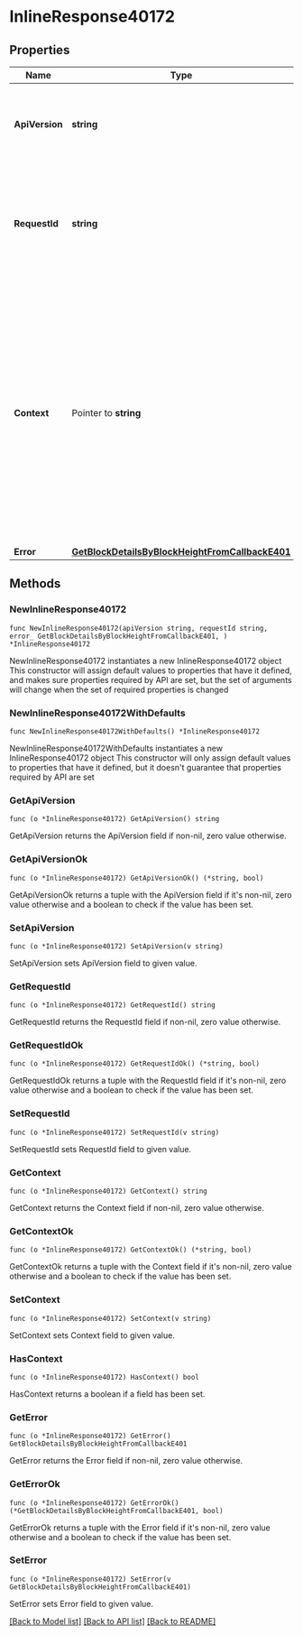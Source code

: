 # InlineResponse40172

## Properties

Name | Type | Description | Notes
------------ | ------------- | ------------- | -------------
**ApiVersion** | **string** | Specifies the version of the API that incorporates this endpoint. | 
**RequestId** | **string** | Defines the ID of the request. The &#x60;requestId&#x60; is generated by Crypto APIs and it&#39;s unique for every request. | 
**Context** | Pointer to **string** | In batch situations the user can use the context to correlate responses with requests. This property is present regardless of whether the response was successful or returned as an error. &#x60;context&#x60; is specified by the user. | [optional] 
**Error** | [**GetBlockDetailsByBlockHeightFromCallbackE401**](GetBlockDetailsByBlockHeightFromCallbackE401.md) |  | 

## Methods

### NewInlineResponse40172

`func NewInlineResponse40172(apiVersion string, requestId string, error_ GetBlockDetailsByBlockHeightFromCallbackE401, ) *InlineResponse40172`

NewInlineResponse40172 instantiates a new InlineResponse40172 object
This constructor will assign default values to properties that have it defined,
and makes sure properties required by API are set, but the set of arguments
will change when the set of required properties is changed

### NewInlineResponse40172WithDefaults

`func NewInlineResponse40172WithDefaults() *InlineResponse40172`

NewInlineResponse40172WithDefaults instantiates a new InlineResponse40172 object
This constructor will only assign default values to properties that have it defined,
but it doesn't guarantee that properties required by API are set

### GetApiVersion

`func (o *InlineResponse40172) GetApiVersion() string`

GetApiVersion returns the ApiVersion field if non-nil, zero value otherwise.

### GetApiVersionOk

`func (o *InlineResponse40172) GetApiVersionOk() (*string, bool)`

GetApiVersionOk returns a tuple with the ApiVersion field if it's non-nil, zero value otherwise
and a boolean to check if the value has been set.

### SetApiVersion

`func (o *InlineResponse40172) SetApiVersion(v string)`

SetApiVersion sets ApiVersion field to given value.


### GetRequestId

`func (o *InlineResponse40172) GetRequestId() string`

GetRequestId returns the RequestId field if non-nil, zero value otherwise.

### GetRequestIdOk

`func (o *InlineResponse40172) GetRequestIdOk() (*string, bool)`

GetRequestIdOk returns a tuple with the RequestId field if it's non-nil, zero value otherwise
and a boolean to check if the value has been set.

### SetRequestId

`func (o *InlineResponse40172) SetRequestId(v string)`

SetRequestId sets RequestId field to given value.


### GetContext

`func (o *InlineResponse40172) GetContext() string`

GetContext returns the Context field if non-nil, zero value otherwise.

### GetContextOk

`func (o *InlineResponse40172) GetContextOk() (*string, bool)`

GetContextOk returns a tuple with the Context field if it's non-nil, zero value otherwise
and a boolean to check if the value has been set.

### SetContext

`func (o *InlineResponse40172) SetContext(v string)`

SetContext sets Context field to given value.

### HasContext

`func (o *InlineResponse40172) HasContext() bool`

HasContext returns a boolean if a field has been set.

### GetError

`func (o *InlineResponse40172) GetError() GetBlockDetailsByBlockHeightFromCallbackE401`

GetError returns the Error field if non-nil, zero value otherwise.

### GetErrorOk

`func (o *InlineResponse40172) GetErrorOk() (*GetBlockDetailsByBlockHeightFromCallbackE401, bool)`

GetErrorOk returns a tuple with the Error field if it's non-nil, zero value otherwise
and a boolean to check if the value has been set.

### SetError

`func (o *InlineResponse40172) SetError(v GetBlockDetailsByBlockHeightFromCallbackE401)`

SetError sets Error field to given value.



[[Back to Model list]](../README.md#documentation-for-models) [[Back to API list]](../README.md#documentation-for-api-endpoints) [[Back to README]](../README.md)


